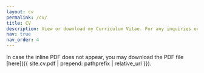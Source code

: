 ```yaml
---
layout: cv
permalink: /cv/
title: CV
description: View or download my Curriculum Vitae. For any inquiries or questions please do not hesitate to contact me.
nav: true
nav_order: 4
---
```


In case the inline PDF does not appear, you may download the PDF file [here]({{ site.cv.pdf | prepend: pathprefix | relative_url }}).
